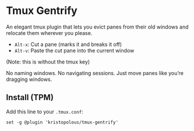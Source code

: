 # Tmux Gentrify

An elegant tmux plugin that lets you evict panes from their old windows and relocate them wherever you please.

- `Alt-x`: Cut a pane (marks it and breaks it off)
- `Alt-v`: Paste the cut pane into the current window

(Note: this is without the tmux key)

No naming windows. No navigating sessions. Just move panes like you’re dragging windows.

## Install (TPM)

Add this line to your `.tmux.conf`:

```tmux
set -g @plugin 'kristopolous/tmux-gentrify'

